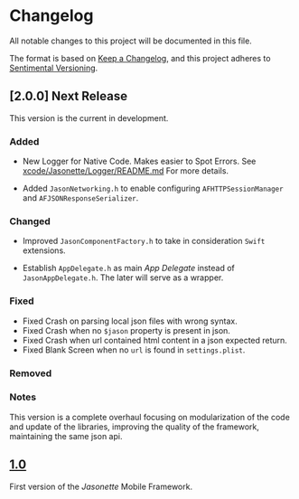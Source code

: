 # Changelog
All notable changes to this project will be documented in this file.

The format is based on [Keep a Changelog](https://keepachangelog.com/en/1.0.0/),
and this project adheres to [Sentimental Versioning](http://sentimentalversioning.org/).

## [2.0.0] Next Release

This version is the current in development.

### Added

- New Logger for Native Code. Makes easier to Spot Errors. See [xcode/Jasonette/Logger/README.md](xcode/Jasonette/Logger/README.md) For more details.

- Added `JasonNetworking.h` to enable configuring `AFHTTPSessionManager` and `AFJSONResponseSerializer`.

### Changed

- Improved `JasonComponentFactory.h` to take in consideration `Swift` extensions.

- Establish `AppDelegate.h` as main *App Delegate* instead of `JasonAppDelegate.h`. The later will serve as a wrapper.

### Fixed

- Fixed Crash on parsing local json files with wrong syntax.
- Fixed Crash when no `$jason` property is present in json.
- Fixed Crash when url contained html content in a json expected return.
- Fixed Blank Screen when no `url` is found in `settings.plist`.


### Removed

### Notes

This version is a complete overhaul focusing on 
modularization of the code and update of the libraries, improving the quality of the framework, maintaining the same json api.

## [1.0](https://github.com/jasonelle/jasonelle/releases/tag/v1.0)

First version of the *Jasonette* Mobile Framework.
